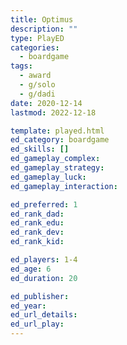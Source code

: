 ```yaml
---
title: Optimus
description: ""
type: PlayED
categories:
  - boardgame
tags:
  - award
  - g/solo
  - g/dadi
date: 2020-12-14
lastmod: 2022-12-18

template: played.html
ed_category: boardgame
ed_skills: []
ed_gameplay_complex: 
ed_gameplay_strategy: 
ed_gameplay_luck: 
ed_gameplay_interaction: 

ed_preferred: 1
ed_rank_dad: 
ed_rank_edu: 
ed_rank_dev: 
ed_rank_kid: 

ed_players: 1-4
ed_age: 6
ed_duration: 20

ed_publisher: 
ed_year: 
ed_url_details: 
ed_url_play: 
---
```

